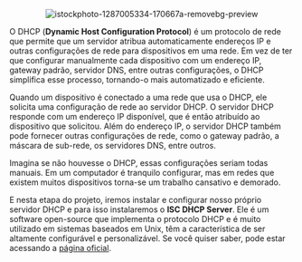 <div align="center">

![istockphoto-1287005334-170667a-removebg-preview](https://user-images.githubusercontent.com/104470835/232313043-ad7be7d3-28e5-43da-8403-ac9f8d311ac1.png)

</div>

O DHCP (**Dynamic Host Configuration Protocol**) é um protocolo de rede que permite que um servidor atribua automaticamente endereços IP e outras configurações de rede para dispositivos em uma rede. Em vez de ter que configurar manualmente cada dispositivo com um endereço IP, gateway padrão, servidor DNS, entre outras configurações, o DHCP simplifica esse processo, tornando-o mais automatizado e eficiente.

Quando um dispositivo é conectado a uma rede que usa o DHCP, ele solicita uma configuração de rede ao servidor DHCP. O servidor DHCP responde com um endereço IP disponível, que é então atribuído ao dispositivo que solicitou. Além do endereço IP, o servidor DHCP também pode fornecer outras configurações de rede, como o gateway padrão, a máscara de sub-rede, os servidores DNS, entre outros.

Imagina se não houvesse o DHCP, essas configurações seriam todas manuais. Em um computador é tranquilo configurar, mas em redes que existem muitos dispositivos torna-se um trabalho cansativo e demorado. 

E nesta etapa do projeto, iremos instalar e configurar nosso próprio servidor DHCP e para isso instalaremos o **ISC DHCP Server**. Ele é um software open-source que implementa o protocolo DHCP e é muito utilizado em sistemas baseados em Unix, têm a característica de ser altamente configurável e personalizável. Se você quiser saber, pode estar acessando a [página oficial](https://www.isc.org/dhcp/).



